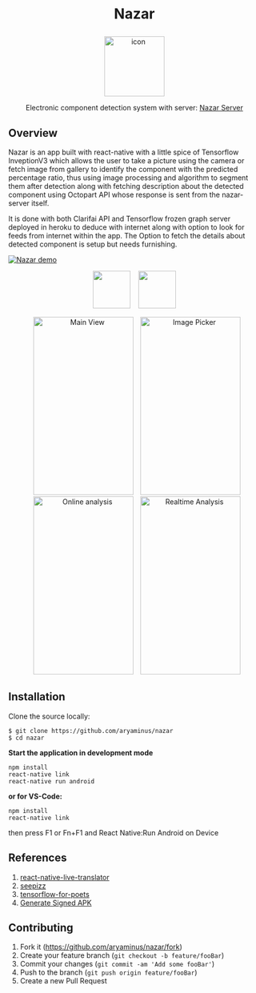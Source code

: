 # <p align="center"> Nazar </p>
<p align="center">
  <img alt="icon" src="https://i.imgur.com/dcLEEIn.png" width="120" height="120"> 
</p>
<p align="center">Electronic component detection system with server: <a href="https://github.com/aryaminus/nazar-server" target="_blank">Nazar Server</a></p>

## Overview

Nazar is an app built with react-native with a little spice of Tensorflow InveptionV3 which allows the user to take a picture using the camera or fetch image from gallery to identify the component with the predicted percentage ratio, thus using image processing and algorithm to segment them after detection along with fetching description about the detected component using Octopart API whose response is sent from the nazar-server itself.

It is done with both Clarifai API and Tensorflow frozen graph server deployed in heroku to deduce with internet along with option to look for feeds from internet within the app. The Option to fetch the details about detected component is setup but needs furnishing.

[![Nazar demo](https://i.imgur.com/wsGt7Aw.gif)](https://goo.gl/9FFbS6)

<p align="center">
    <a href="https://play.google.com/store/apps/details?id=com.speks.nazar" target="_blank"><img src="http://i.imgur.com/D5B4zOT.png" height="75"/></a>&nbsp;&nbsp;&nbsp;&nbsp;<a href="https://play.google.com/store/apps/details?id=com.speks.nazar" target="_blank"><img src="http://i.imgur.com/Akywpc7.png" height="75"/></a>
</p>

<p align="center">
  <img alt="Main View" src="https://i.imgur.com/k8lG4Mn.png" width="200" height="356" style="margin-left: 10px">
  <img alt="Image Picker" src="https://i.imgur.com/By9qMwT.png" width="200" height="356" style="margin-left: 10px">
  <img alt="Online analysis" src="https://i.imgur.com/BIktO0I.png" width="200" height="356" style="margin-left: 10px">
  <img alt="Realtime Analysis" src="https://i.imgur.com/6AzTqki.png" width="200" height="356" style="margin-left: 10px">
</p>


## Installation

Clone the source locally:
```
$ git clone https://github.com/aryaminus/nazar
$ cd nazar
```

**Start the application in development mode**
```
npm install
react-native link
react-native run android
```
**or for VS-Code:**
```
npm install
react-native link
```
then press F1 or Fn+F1 and React Native:Run Android on Device 

## References
1. <a href="https://github.com/agrcrobles/react-native-live-translator" target="_blank">react-native-live-translator</a>
2. <a href="https://github.com/leonardoballand/seepizz" target="_blank">seepizz</a>
3. <a href="https://github.com/googlecodelabs/tensorflow-for-poets-2" target="_blank">tensorflow-for-poets</a>
4. <a href="https://facebook.github.io/react-native/docs/signed-apk-android.html" target="_blank">Generate Signed APK</a>

## Contributing

1. Fork it (<https://github.com/aryaminus/nazar/fork>)
2. Create your feature branch (`git checkout -b feature/fooBar`)
3. Commit your changes (`git commit -am 'Add some fooBar'`)
4. Push to the branch (`git push origin feature/fooBar`)
5. Create a new Pull Request
